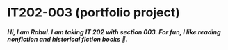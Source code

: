 # IT202-003 (portfolio project)
##### Hi, I am Rahul.  I am taking IT 202 with section 003. For fun, I like reading nonfiction and historical fiction books 📖.

